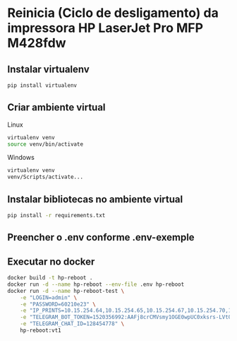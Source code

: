 # Reinicia (Ciclo de desligamento) da impressora HP LaserJet Pro MFP M428fdw

## Instalar virtualenv

```bash
pip install virtualenv
```

## Criar ambiente virtual

Linux

```bash
virtualenv venv
source venv/bin/activate
```

Windows

```cmd
virtualenv venv
venv/Scripts/activate...
```

## Instalar bibliotecas no ambiente virtual

```bash
pip install -r requirements.txt
```

## Preencher o .env conforme .env-exemple

## Executar no docker

```bash
docker build -t hp-reboot .
docker run -d --name hp-reboot --env-file .env hp-reboot
docker run -d --name hp-reboot-test \
    -e "LOGIN=admin" \
    -e "PASSWORD=60210e23" \
    -e "IP_PRINTS=10.15.254.64,10.15.254.65,10.15.254.67,10.15.254.70,10.15.254.71,10.15.254.72" \
    -e "TELEGRAM_BOT_TOKEN=1520356992:AAFj8crCMVsmy1OGE0wpUC0xksrs-LVtQ6g" \
    -e "TELEGRAM_CHAT_ID=128454778" \
    hp-reboot:vt1
```
